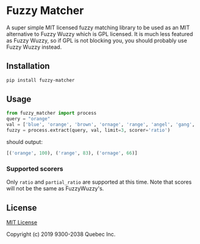 # Fuzzy Matcher

A super simple MIT licensed fuzzy matching library to be used as an MIT alternative to Fuzzy Wuzzy which is GPL licensed.
It is much less featured as Fuzzy Wuzzy, so if GPL is not blocking you, you should probably use Fuzzy Wuzzy instead.

## Installation

```bash
pip install fuzzy-matcher
```

## Usage

```python
from fuzzy_matcher import process
query = "orange"
val = ['blue', 'orange', 'brown', 'ornage', 'range', 'angel', 'gang', 'ang']
fuzzy = process.extract(query, val, limit=3, scorer='ratio')
```

should output:
```python
[('orange', 100), ('range', 83), ('ornage', 66)]
```

### Supported scorers

Only `ratio` and `partial_ratio` are supported at this time.
Note that scores will not be the same as FuzzyWuzzy's. 

## License

[MIT License](https://github.com/botfront/fuzzy-matcher/blob/master/LICENSE)

Copyright (c) 2019 9300-2038 Quebec Inc.
